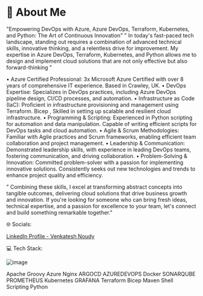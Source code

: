 # 💫 About Me
"Empowering DevOps with Azure, Azure DevOps, Terraform, Kubernetes, and Python: The Art of Continuous Innovation"
" In today's fast-paced tech landscape, standing out requires a combination of advanced technical skills, innovative thinking, and a relentless drive for improvement. My expertise in Azure DevOps, Terraform, Kubernetes, and Python allows me to design and implement cloud solutions that are not only effective but also forward-thinking "

• Azure Certified Professional: 3x Microsoft Azure Certified with over 8 years of comprehensive IT 
 experience. Based in Crawley, UK.
• DevOps Expertise: Specializes in DevOps practices, including Azure DevOps pipeline design, CI/CD 
 processes, and automation.
• Infrastructure as Code (IaC): Proficient in infrastructure provisioning and management using 
 Terraform. Bicep , Skilled in setting up scalable and resilient cloud infrastructure.
• Programming & Scripting: Experienced in Python scripting for automation and data manipulation. 
 Capable of writing efficient scripts for DevOps tasks and cloud automation.
• Agile & Scrum Methodologies: Familiar with Agile practices and Scrum frameworks, enabling 
 efficient team collaboration and project management.
• Leadership & Communication: Demonstrated leadership skills, with experience in leading DevOps 
 teams, fostering communication, and driving collaboration.
• Problem-Solving & Innovation: Committed problem-solver with a passion for implementing 
 innovative solutions. Consistently seeks out new technologies and trends to enhance project 
 quality and efficiency.

" Combining these skills, I excel at transforming abstract concepts into tangible outcomes, delivering cloud solutions that drive business growth and innovation. If you're looking for someone who can bring fresh ideas, technical expertise, and a passion for excellence to your team, let's connect and build something remarkable together."

🌐 Socials:

[LinkedIn Profile - Venkatesh Noudy](https://www.linkedin.com/in/venkatesh-noudy/)


💻 Tech Stack:

![image](https://github.com/noudysri/VenkateshN/assets/53108554/1d7a85e1-fb77-4f8f-be48-ce8e6c98b8e3)


Apache Groovy Azure Nginx ARGOCD  AZUREDEVOPS Docker SONARQUBE PROMETHEUS Kubernetes GRAFANA Terraform Bicep Maven Shell Scripting Python 
